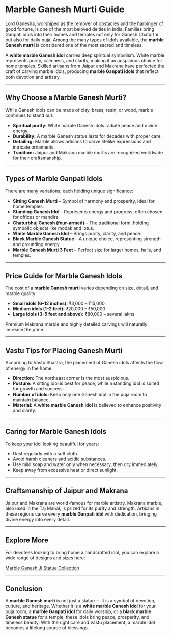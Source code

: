 # Marble Ganesh Murti Guide  

Lord Ganesha, worshiped as the remover of obstacles and the harbinger of good fortune, is one of the most beloved deities in India. Families bring Ganpati idols into their homes and temples not only for Ganesh Chaturthi but also for daily puja. Among the many types of idols available, the **marble Ganesh murti** is considered one of the most sacred and timeless.  

A **white marble Ganesh idol** carries deep spiritual symbolism. White marble represents purity, calmness, and clarity, making it an auspicious choice for home temples. Skilled artisans from Jaipur and Makrana have perfected the craft of carving marble idols, producing **marble Ganpati idols** that reflect both devotion and artistry.  

---

## Why Choose a Marble Ganesh Murti?  

While Ganesh idols can be made of clay, brass, resin, or wood, marble continues to stand out:  

- **Spiritual purity:** White marble Ganesh idols radiate peace and divine energy.  
- **Durability:** A marble Ganesh statue lasts for decades with proper care.  
- **Detailing:** Marble allows artisans to carve lifelike expressions and intricate ornaments.  
- **Tradition:** Jaipur and Makrana marble murtis are recognized worldwide for their craftsmanship.  

---

## Types of Marble Ganpati Idols  

There are many variations, each holding unique significance:  

- **Sitting Ganesh Murti** – Symbol of harmony and prosperity, ideal for home temples.  
- **Standing Ganesh Idol** – Represents energy and progress, often chosen for offices or mandirs.  
- **Chaturbhuj Ganesh (four-armed)** – The traditional form, holding symbolic objects like modak and lotus.  
- **White Marble Ganesh Idol** – Brings purity, clarity, and peace.  
- **Black Marble Ganesh Statue** – A unique choice, representing strength and grounding energy.  
- **Marble Ganesh Murti 3 Feet** – Perfect size for larger homes, halls, and temples.  

---

## Price Guide for Marble Ganesh Idols  

The cost of a **marble Ganesh murti** varies depending on size, detail, and marble quality:  

- **Small idols (6–12 inches):** ₹3,000 – ₹15,000  
- **Medium idols (1–2 feet):** ₹20,000 – ₹50,000  
- **Large idols (3–5 feet and above):** ₹80,000 – several lakhs  

Premium Makrana marble and highly detailed carvings will naturally increase the price.  

---

## Vastu Tips for Placing Ganesh Murti  

According to Vastu Shastra, the placement of Ganesh idols affects the flow of energy in the home:  

- **Direction:** The northeast corner is the most auspicious.  
- **Posture:** A sitting idol is best for peace, while a standing idol is suited for growth and success.  
- **Number of idols:** Keep only one Ganesh idol in the puja room to maintain balance.  
- **Material:** A **white marble Ganesh idol** is believed to enhance positivity and clarity.  

---

## Caring for Marble Ganesh Idols  

To keep your idol looking beautiful for years:  

- Dust regularly with a soft cloth.  
- Avoid harsh cleaners and acidic substances.  
- Use mild soap and water only when necessary, then dry immediately.  
- Keep away from excessive heat or direct sunlight.  

---

## Craftsmanship of Jaipur and Makrana  

Jaipur and Makrana are world-famous for marble artistry. Makrana marble, also used in the Taj Mahal, is prized for its purity and strength. Artisans in these regions carve every **marble Ganpati idol** with dedication, bringing divine energy into every detail.  

---

## Explore More  

For devotees looking to bring home a handcrafted idol, you can explore a wide range of designs and sizes here:  

 [Marble Ganesh Ji Statue Collection](https://www.salvik.in/collections/marble-ganesh-ji-statue)  

---

## Conclusion  

A **marble Ganesh murti** is not just a statue — it is a symbol of devotion, culture, and heritage. Whether it is a **white marble Ganesh idol** for your puja room, a **marble Ganpati idol** for daily worship, or a **black marble Ganesh statue** for a temple, these idols bring peace, prosperity, and timeless beauty. With the right care and Vastu placement, a marble idol becomes a lifelong source of blessings.  
